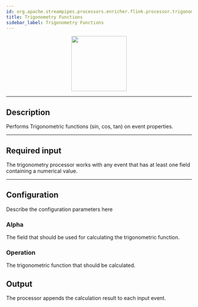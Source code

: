 ```yaml
---
id: org.apache.streampipes.processors.enricher.flink.processor.trigonometry
title: Trigonometry Functions
sidebar_label: Trigonometry Functions
---
```


<!--
  ~ Licensed to the Apache Software Foundation (ASF) under one or more
  ~ contributor license agreements.  See the NOTICE file distributed with
  ~ this work for additional information regarding copyright ownership.
  ~ The ASF licenses this file to You under the Apache License, Version 2.0
  ~ (the "License"); you may not use this file except in compliance with
  ~ the License.  You may obtain a copy of the License at
  ~
  ~    http://www.apache.org/licenses/LICENSE-2.0
  ~
  ~ Unless required by applicable law or agreed to in writing, software
  ~ distributed under the License is distributed on an "AS IS" BASIS,
  ~ WITHOUT WARRANTIES OR CONDITIONS OF ANY KIND, either express or implied.
  ~ See the License for the specific language governing permissions and
  ~ limitations under the License.
  ~
  -->



<p align="center"> 
    <img src="/docs/img/pipeline-elements/org.apache.streampipes.processors.enricher.flink.processor.trigonometry/icon.png" width="150px;" class="pe-image-documentation"/>
</p>

***

## Description

Performs Trigonometric functions (sin, cos, tan) on event properties.

***

## Required input
The trigonometry processor works with any event that has at least one field containing a numerical value.

***

## Configuration

Describe the configuration parameters here

### Alpha
The field that should be used for calculating the trigonometric function.


### Operation
The trigonometric function that should be calculated.

## Output
The processor appends the calculation result to each input event.
